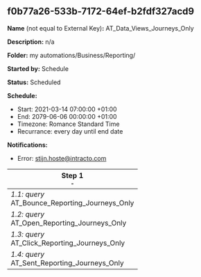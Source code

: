## f0b77a26-533b-7172-64ef-b2fdf327acd9

**Name** (not equal to External Key)**:** AT_Data_Views_Journeys_Only

**Description:** n/a

**Folder:** my automations/Business/Reporting/

**Started by:** Schedule

**Status:** Scheduled

**Schedule:**

* Start: 2021-03-14 07:00:00 +01:00
* End: 2079-06-06 00:00:00 +01:00
* Timezone: Romance Standard Time
* Recurrance: every day until end date

**Notifications:**

* Error: stijn.hoste@intracto.com

| Step 1<br>_<small>-</small>_ |
| --- |
| _1.1: query_<br>AT_Bounce_Reporting_Journeys_Only |
| _1.2: query_<br>AT_Open_Reporting_Journeys_Only |
| _1.3: query_<br>AT_Click_Reporting_Journeys_Only |
| _1.4: query_<br>AT_Sent_Reporting_Journeys_Only |
